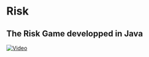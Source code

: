 # Risk
## The Risk Game developped in Java
[![Video](https://user-images.githubusercontent.com/38979776/116281331-e6d4dc80-a789-11eb-88b2-0ca83f1f6993.png)](https://www.youtube.com/watch?v=YYjYONitS5U "Click to see a video preview")
